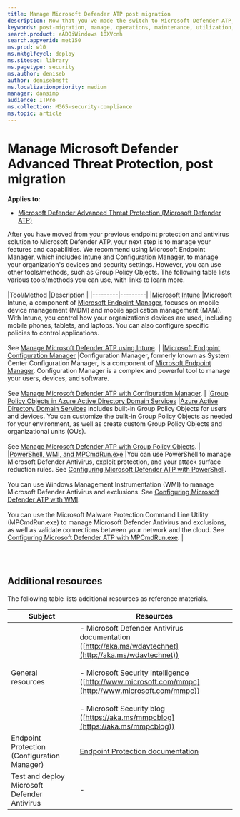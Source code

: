 ```yaml
---
title: Manage Microsoft Defender ATP post migration
description: Now that you've made the switch to Microsoft Defender ATP, your next step is to manage your threat protection features
keywords: post-migration, manage, operations, maintenance, utilization, windows defender advanced threat protection, atp, edr
search.product: eADQiWindows 10XVcnh
search.appverid: met150
ms.prod: w10
ms.mktglfcycl: deploy
ms.sitesec: library
ms.pagetype: security
ms.author: deniseb
author: denisebmsft
ms.localizationpriority: medium
manager: dansimp
audience: ITPro
ms.collection: M365-security-compliance 
ms.topic: article
---
```


# Manage Microsoft Defender Advanced Threat Protection, post migration

**Applies to:**
- [Microsoft Defender Advanced Threat Protection (Microsoft Defender ATP)](https://go.microsoft.com/fwlink/p/?linkid=2069559)

After you have moved from your previous endpoint protection and antivirus solution to Microsoft Defender ATP, your next step is to manage your features and capabilities. We recommend using Microsoft Endpoint Manager, which includes Intune and Configuration Manager, to manage your organization's devices and security settings. However, you can use other tools/methods, such as Group Policy Objects. The following table lists various tools/methods you can use, with links to learn more. 
<br/><br/>
|Tool/Method  |Description  |
|---------|---------|
|[Microsoft Intune](https://docs.microsoft.com/mem/intune/fundamentals/what-is-intune)     |Microsoft Intune, a component of [Microsoft Endpoint Manager](https://docs.microsoft.com/mem/endpoint-manager-overview), focuses on mobile device management (MDM) and mobile application management (MAM). With Intune, you control how your organization’s devices are used, including mobile phones, tablets, and laptops. You can also configure specific policies to control applications. <br/><br/>See [Manage Microsoft Defender ATP using Intune](manage-atp-post-migration-intune.md).         |
|[Microsoft Endpoint Configuration Manager](https://docs.microsoft.com/mem/configmgr/core/understand/introduction)     |Configuration Manager, formerly known as System Center Configuration Manager, is a component of [Microsoft Endpoint Manager](https://docs.microsoft.com/mem/endpoint-manager-overview). Configuration Manager is a complex and powerful tool to manage your users, devices, and software. <br/><br/>See [Manage Microsoft Defender ATP with Configuration Manager](manage-atp-post-migration-configuration-manager.md).        |
|[Group Policy Objects in Azure Active Directory Domain Services](https://docs.microsoft.com/azure/active-directory-domain-services/manage-group-policy) |[Azure Active Directory Domain Services](https://docs.microsoft.com/azure/active-directory-domain-services/overview) includes built-in Group Policy Objects for users and devices. You can customize the built-in Group Policy Objects as needed for your environment, as well as create custom Group Policy Objects and organizational units (OUs). <br/><br/>See [Manage Microsoft Defender ATP with Group Policy Objects](manage-atp-post-migration-group-policy-objects.md). |
|[PowerShell, WMI, and MPCmdRun.exe](manage-atp-post-migration-other-tools.md) |You can use PowerShell to manage Microsoft Defender Antivirus, exploit protection, and your attack surface reduction rules. See [Configuring Microsoft Defender ATP with PowerShell](manage-atp-post-migration-other-tools.md#configuring-microsoft-defender-atp-with-powershell).<br/><br/>You can use Windows Management Instrumentation (WMI) to manage Microsoft Defender Antivirus and exclusions. See [Configuring Microsoft Defender ATP with WMI](manage-atp-post-migration-other-tools.md#configuring-microsoft-defender-atp-with-windows-management-instrumentation-wmi).<br/><br/>You can use the Microsoft Malware Protection Command Line Utility (MPCmdRun.exe) to manage Microsoft Defender Antivirus and exclusions, as well as validate connections between your network and the cloud. See [Configuring Microsoft Defender ATP with MPCmdRun.exe](manage-atp-post-migration-other-tools.md#configuring-microsoft-defender-atp-with-microsoft-malware-protection-command-line-utility-mpcmdrunexe).  |

<br/><br/>

## Additional resources

The following table lists additional resources as reference materials.

|Subject | Resources |
|---|---|
|General resources |- Microsoft Defender Antivirus documentation ([http://aka.ms/wdavtechnet](http://aka.ms/wdavtechnet)) <br/><br/>- Microsoft Security Intelligence ([http://www.microsoft.com/mmpc](http://www.microsoft.com/mmpc)) <br/><br/>- Microsoft Security blog ([https://aka.ms/mmpcblog](https://aka.ms/mmpcblog)) |
|Endpoint Protection (Configuration Manager) |[Endpoint Protection documentation](https://docs.microsoft.com/mem/configmgr/protect/deploy-use/endpoint-protection)  |
|Test and deploy Microsoft Defender Antivirus  |-   |